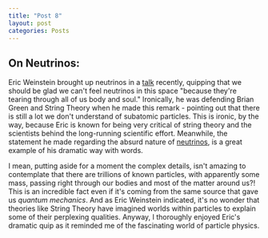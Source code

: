 ```yaml
---
title: "Post 8"
layout: post
categories: Posts
---
```


## On Neutrinos: 

Eric Weinstein brought up neutrinos in a [talk](https://www.youtube.com/watch?v=CNjckutR7BE&list=LL&index=9&ab_channel=TheInstituteofArtandIdeas) recently, quipping that we should be glad we can't feel neutrinos in this space "because they're tearing through all of us body and soul." Ironically, he was defending Brian Green and String Theory when he made this remark - pointing out that there is still a lot we don't understand of subatomic particles. This is ironic, by the way, because Eric is known for being very critical of string theory and the scientists behind the long-running scientific effort. Meanwhile, the statement he made regarding the absurd nature of [neutrinos](https://www.smithsonianmag.com/science-nature/looking-for-neutrinos-natures-ghost-particles-64200742/#:~:text=About%20100%20trillion%20neutrinos%20pass,see%20and%20difficult%20to%20detect.), is a great example of his dramatic way with words. 

I mean, putting aside for a moment the complex details, isn't amazing to contemplate that there are trillions of known particles, with apparently some mass, passing right through our bodies and most of the matter around us?! This is an incredible fact even if it's coming from the same source that gave us *quantum mechanics*. And as Eric Weinstein indicated, it's no wonder that theories like String Theory have imagined worlds within particles to explain some of their perplexing qualities. Anyway, I thoroughly enjoyed Eric's dramatic quip as it reminded me of the fascinating world of particle physics.